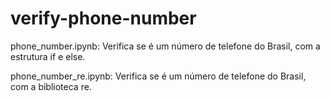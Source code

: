 # verify-phone-number
phone_number.ipynb: Verifica se é um número de telefone do Brasil, com a estrutura if e else.

phone_number_re.ipynb: Verifica se é um número de telefone do Brasil, com a biblioteca re.

